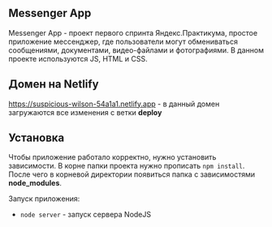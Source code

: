 ## Messenger App
Messenger App - проект первого спринта Яндекс.Практикума, простое приложение мессенджер, где пользователи могут обмениваться сообщениями, документами, видео-файлами и
фотографиями.
В данном проекте используются JS, HTML и CSS.

## Домен на Netlify

https://suspicious-wilson-54a1a1.netlify.app - в данный домен загружаются все изменения c ветки **deploy**

## Установка
Чтобы приложение работало корректно, нужно установить зависимости. В корне папки проекта нужно прописать
`npm install`. После чего в корневой директории появиться папка с зависимостями **node_modules**.

Запуск приложения:
 - `node server` - запуск сервера NodeJS
 